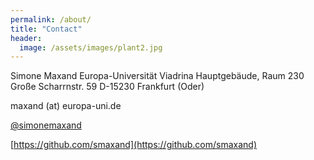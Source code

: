 ```yaml
---
permalink: /about/
title: "Contact"
header:
  image: /assets/images/plant2.jpg
---
```



Simone Maxand 
Europa-Universität Viadrina
Hauptgebäude, Raum 230
Große Scharrnstr. 59
D-15230 Frankfurt (Oder)

maxand (at) europa-uni.de  

[@simonemaxand](https://twitter.com/simonemaxand)  

[https://github.com/smaxand](https://github.com/smaxand)  
